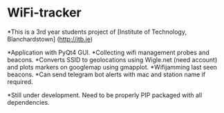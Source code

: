 # WiFi-tracker

*This is a 3rd year students project of [Institute of Technology, Blanchardstown] (http://itb.ie)

*Application with PyQt4 GUI. 
*Collecting wifi management probes and beacons.
*Converts SSID to geolocations using Wigle.net (need account) and plots markers on googlemap using gmapplot.
*Wifijamming last seen beacons.
*Can send telegram bot alerts with mac and station name if required.

*Still under development. Need to be properly PIP packaged with all dependencies.
